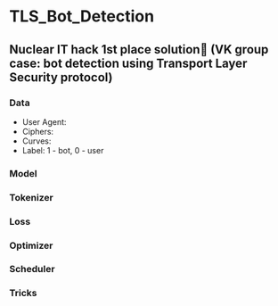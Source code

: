 # TLS_Bot_Detection
## Nuclear IT hack 1st place solution🥇 (VK group case: bot detection using Transport Layer Security protocol)

### Data

* User Agent:
* Ciphers:
* Curves:
* Label: 1 - bot, 0 - user

### Model

### Tokenizer

### Loss

### Optimizer

### Scheduler

### Tricks
